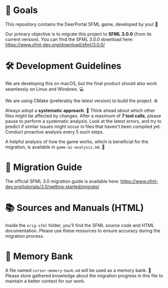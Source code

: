 # 🎯 Goals

This repository contains the DeerPortal SFML game, developed by you! 🦌

Our primary objective is to migrate this project to **SFML 3.0.0** (from its current version). You can find the SFML 3.0.0 download here: https://www.sfml-dev.org/download/sfml/3.0.0/

# 🛠️ Development Guidelines

We are developing this on macOS, but the final product should also work seamlessly on Linux and Windows. 💻

We are using CMake (preferably the latest version) to build the project. ⚙️

Always adopt a **systematic approach**. 🤔 Think ahead about which other files might be affected by changes. After a maximum of **7 tool calls**, please pause to perform a systematic analysis. Look at the latest errors, and try to predict if similar issues might occur in files that haven't been compiled yet. Conduct proactive analysis every 5 such steps.

A helpful analysis of how the game works, which is beneficial for the migration, is available in `game-ai-analysis.md`. 📄

# 📖 Migration Guide

The official SFML 3.0 migration guide is available here: https://www.sfml-dev.org/tutorials/3.0/getting-started/migrate/

# 📚 Sources and Manuals (HTML)

Inside the `orig-sfml` folder, you'll find the SFML source code and HTML documentation. Please use these resources to ensure accuracy during the migration process.

# 🧠 Memory Bank

A file named `cursor-memory-bank.md` will be used as a memory bank. 💾 Please store gathered knowledge about the migration progress in this file to maintain a better context for our work.
